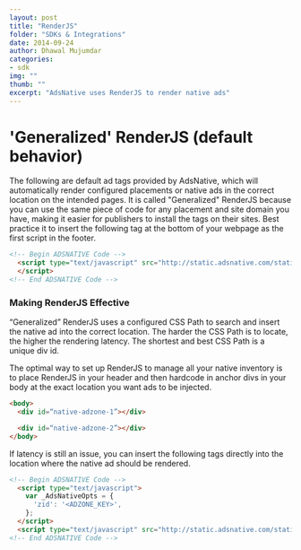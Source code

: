 ```yaml
---
layout: post
title: "RenderJS"
folder: "SDKs & Integrations"
date: 2014-09-24
author: Dhawal Mujumdar
categories: 
- sdk 
img: ""
thumb: ""
excerpt: "AdsNative uses RenderJS to render native ads"
---
```

# **'Generalized' RenderJS** (default behavior)

The following are default ad tags provided by AdsNative, which will automatically render configured placements or native ads in the correct location on the intended pages. It is called "Generalized" RenderJS because you can use the same piece of code for any placement and site domain you have, making it easier for publishers to install the tags on their sites. Best practice it to insert the following tag at the bottom of your webpage as the first script in the footer.


```HTML
<!-- Begin ADSNATIVE Code -->
  <script type="text/javascript" src="http://static.adsnative.com/static/js/render.v1.js">
  </script>
<!-- End ADSNATIVE Code -->
```

### Making RenderJS Effective

“Generalized” RenderJS uses a configured CSS Path to search and insert the native ad into the correct location. The harder the CSS Path is to locate, the higher the rendering latency. The shortest and best CSS Path is a unique div id.

The optimal way to set up RenderJS to manage all your native inventory is to place RenderJS in your header and then hardcode in anchor divs in your body at the exact location you want ads to be injected.

```HTML
<body>
  <div id=“native-adzone-1”></div>

  <div id=“native-adzone-2”></div>
</body>
```

If latency is still an issue, you can insert the following tags directly into the location where the native ad should be rendered.

```HTML
<!-- Begin ADSNATIVE Code -->
  <script type="text/javascript">
    var _AdsNativeOpts = {
      'zid': '<ADZONE_KEY>',
    };
  </script>
  <script type="text/javascript" src="http://static.adsnative.com/static/js/render.v1.js"></script>
<!-- End ADSNATIVE Code -->
````
